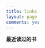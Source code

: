 ```yaml
---
title: links
layout: page
comments: yes
---     
```


**最近读过的书**

<script type="text/javascript" src="http://www.douban.com/service/badge/hardcandylove/?selection=latest&amp;picsize=small&amp;hideself=on&amp;show=collection&amp;n=8&amp;hidelogo=on&amp;cat=book&amp;columns=4"></script>
